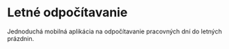 # Letné odpočítavanie
Jednoduchá mobilná aplikácia na odpočítavanie pracovných dní do letných prázdnin.
